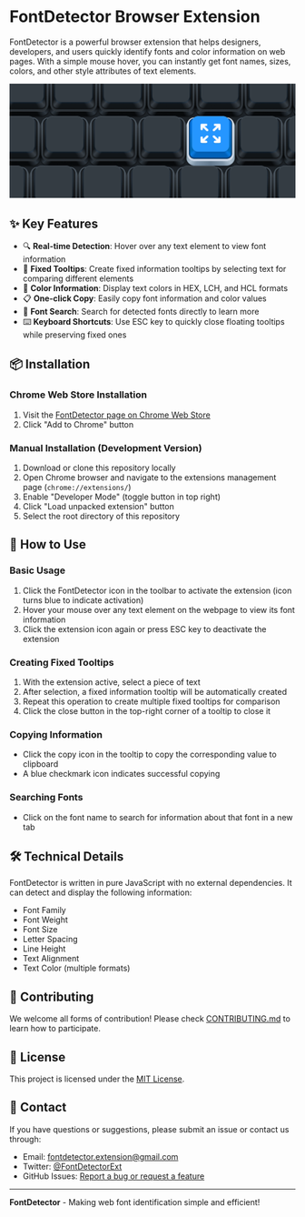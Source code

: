 # FontDetector Browser Extension

FontDetector is a powerful browser extension that helps designers, developers, and users quickly identify fonts and color information on web pages. With a simple mouse hover, you can instantly get font names, sizes, colors, and other style attributes of text elements.

![FontDetector Preview](thumbnail.png)

## ✨ Key Features

- 🔍 **Real-time Detection**: Hover over any text element to view font information
- 📌 **Fixed Tooltips**: Create fixed information tooltips by selecting text for comparing different elements
- 🎨 **Color Information**: Display text colors in HEX, LCH, and HCL formats
- 📋 **One-click Copy**: Easily copy font information and color values
- 🔎 **Font Search**: Search for detected fonts directly to learn more
- ⌨️ **Keyboard Shortcuts**: Use ESC key to quickly close floating tooltips while preserving fixed ones

## 📦 Installation

### Chrome Web Store Installation
1. Visit the [FontDetector page on Chrome Web Store](https://chrome.google.com/webstore/detail/fontdetector/ahfkcmiegcgnpchecjedjkeglnmlobef)
2. Click "Add to Chrome" button

### Manual Installation (Development Version)
1. Download or clone this repository locally
2. Open Chrome browser and navigate to the extensions management page (`chrome://extensions/`)
3. Enable "Developer Mode" (toggle button in top right)
4. Click "Load unpacked extension" button
5. Select the root directory of this repository

## 🚀 How to Use

### Basic Usage
1. Click the FontDetector icon in the toolbar to activate the extension (icon turns blue to indicate activation)
2. Hover your mouse over any text element on the webpage to view its font information
3. Click the extension icon again or press ESC key to deactivate the extension

### Creating Fixed Tooltips
1. With the extension active, select a piece of text
2. After selection, a fixed information tooltip will be automatically created
3. Repeat this operation to create multiple fixed tooltips for comparison
4. Click the close button in the top-right corner of a tooltip to close it

### Copying Information
- Click the copy icon in the tooltip to copy the corresponding value to clipboard
- A blue checkmark icon indicates successful copying

### Searching Fonts
- Click on the font name to search for information about that font in a new tab

## 🛠️ Technical Details

FontDetector is written in pure JavaScript with no external dependencies. It can detect and display the following information:

- Font Family
- Font Weight
- Font Size
- Letter Spacing
- Line Height
- Text Alignment
- Text Color (multiple formats)

## 🤝 Contributing

We welcome all forms of contribution! Please check [CONTRIBUTING.md](CONTRIBUTING.md) to learn how to participate.

## 📝 License

This project is licensed under the [MIT License](LICENSE).

## 📧 Contact

If you have questions or suggestions, please submit an issue or contact us through:

- Email: fontdetector.extension@gmail.com
- Twitter: [@FontDetectorExt](https://twitter.com/FontDetectorExt)
- GitHub Issues: [Report a bug or request a feature](https://github.com/FontDetector/FontDetector/issues)

---

**FontDetector** - Making web font identification simple and efficient!
